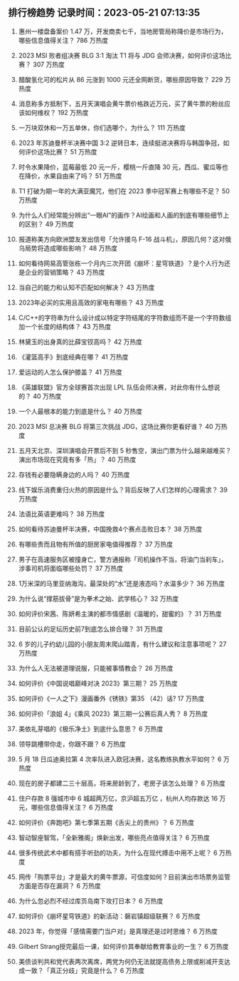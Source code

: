 
## 排行榜趋势 记录时间：2023-05-21 07:13:35
  
  1. 惠州一楼盘备案价 1.47 万，开发商卖七千，当地房管局称降价是市场行为，哪些信息值得关注？ 786 万热度
    
  2. 2023 MSI 败者组决赛 BLG 3:1 淘汰 T1 将与 JDG 会师决赛，如何评价这场比赛？ 307 万热度
    
  3. 醋酸氢化可的松片从 86 元涨到 1000 元还全网断货，哪些原因导致？ 229 万热度
    
  4. 消息称多方抵制下，五月天演唱会黄牛票价格跌近万元，买了黄牛票的粉丝应该如何维权？ 192 万热度
    
  5. 一万块双休和一万五单休，你们选哪个，为什么？ 111 万热度
    
  6. 2023 年苏迪曼杯半决赛中国 3:2 逆转日本，连续挺进决赛将与韩国争冠，如何评价这场比赛？ 51 万热度
    
  7. 时令水果降价，蓝莓最低 20 元一斤，樱桃一斤直降 30 元，西瓜、蜜瓜等也在降价，水果自由来了吗？ 51 万热度
    
  8. T1 打破为期一年的大满亚魔咒，他们在 2023 季中冠军赛上有哪些不足？ 50 万热度
    
  9. 为什么人们经常能分辨出“一眼AI”的画作？AI绘画和人画的到底有哪些细节上的区别？ 49 万热度
    
  10. 报道称美方向欧洲盟友发出信号「允许援乌 F-16 战斗机」，原因几何？这对俄乌局势将造成哪些影响？ 48 万热度
    
  11. 如何看待网易高管张栋一个月内三次开团《崩坏：星穹铁道》？是个人行为还是企业的营销策略？ 43 万热度
    
  12. 当自己的能力和认知不匹配如何解决？ 43 万热度
    
  13. 2023年必买的实用且高效的家电有哪些？ 43 万热度
    
  14. C/C++的字符串为什么设计成以特定字符结尾的字符数组而不是一个字符数组加一个长度的结构体？ 43 万热度
    
  15. 林黛玉的出身真的比薛宝钗高吗？ 42 万热度
    
  16. 《灌篮高手》到底经典在哪？ 41 万热度
    
  17. 爱运动的人怎么保护膝盖？ 41 万热度
    
  18. 《英雄联盟》官方全球赛首次出现 LPL 队伍会师决赛，对此你有什么想说的？ 40 万热度
    
  19. 一个人最根本的能力到底是什么？ 40 万热度
    
  20. 2023 MSI 总决赛 BLG 将第三次挑战 JDG，这场比赛你更看好谁？ 40 万热度
    
  21. 五月天北京、深圳演唱会开票后不到 5 秒售空，演出门票为什么越来越难买？演出市场现在究竟有多「热」？ 40 万热度
    
  22. 存钱有必要隐瞒身边的人吗？ 40 万热度
    
  23. 线下娱乐消费重归火热的原因是什么？背后反映了人们怎样的心理需求？ 39 万热度
    
  24. 法语比英语更难吗？ 38 万热度
    
  25. 如何看待苏迪曼杯半决赛，中国挽救4个赛点击败日本？ 38 万热度
    
  26. 有哪些贵而且物有所值的厨房家电值得推荐？ 37 万热度
    
  27. 男子在高速服务区被撞身亡，警方通报称「司机操作不当，将油门当刹车」，涉事司机将面临哪些处罚？ 37 万热度
    
  28. 1万米深的马里亚纳海沟，最深处的“水”还是液态吗？水温多少？ 36 万热度
    
  29. 为什么说“撑筋拔骨”是为拳术之始、武学核心？ 32 万热度
    
  30. 如何评价宋茜、陈妍希主演的都市情感剧《温暖的，甜蜜的》？ 31 万热度
    
  31. 目前公认的足坛历史前7到底怎么排合理？ 31 万热度
    
  32. 6 岁的儿子约幼儿园的小朋友周末爬山踏青，有什么建议和注意事项呢？ 27 万热度
    
  33. 为什么人无法被道理说服，只能被事情教会？ 26 万热度
    
  34. 如何评价《中国说唱巅峰对决 2023》第三期？ 25 万热度
    
  35. 如何评价《一人之下》漫画番外《锈铁》第35 （42）话? 17 万热度
    
  36. 如何评价「浪姐 4」《乘风 2023》第三期一公赛后真人秀？ 8 万热度
    
  37. 美依礼芽唱的《极乐净土》到底什么意思？ 6 万热度
    
  38. 领导跳槽带你走，你跟不跟？ 6 万热度
    
  39. 5 月 18 日瓜迪奥拉第 4 次率队进入欧冠决赛，这名教练执教水平如何？ 6 万热度
    
  40. 现在的房子都建二三十层高，将来房龄到了，老房子该怎么处理？ 6 万热度
    
  41. 住户存款 8 强城市中 6 城超两万亿，京沪超五万亿 ，杭州人均存款达 16 万元，哪些信息值得关注？ 6 万热度
    
  42. 如何评价《奔跑吧》第七季第五期《舌尖上的贵州》？ 6 万热度
    
  43. 智动智座智驾，「全新雅阁」焕新出发，哪些亮点值得关注？ 6 万热度
    
  44. 很多传统武术中都有搭手听劲的功夫，为什么在现代搏击中用不上呢？ 6 万热度
    
  45. 网传「购票平台」才是最大的黄牛票源，可信度如何？目前演出市场票务监管方面是否存在漏洞？ 6 万热度
    
  46. 为什么忽必烈不经过库页岛南下攻打日本？ 6 万热度
    
  47. 如何评价《崩坏星穹铁道》的新活动：磐岩镇超级联赛？ 6 万热度
    
  48. 2023 年，你觉得「感情需要门当户对」是真理还是过时思维？ 6 万热度
    
  49. Gilbert Strang授完最后一课，如何评价其奉献给教育事业的一生？ 6 万热度
    
  50. 美债谈判共和党代表两次离席，两党为何仍无法就提高债务上限或削减开支达成一致？「真正分歧」究竟是什么？ 6 万热度
    